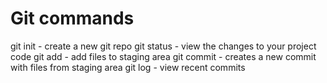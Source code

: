 # Git commands

git init - create a new git repo
git status - view the changes to your project code
git add - add files to staging area
git commit - creates a new commit with files from staging area
git log - view recent commits
